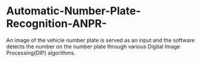 # Automatic-Number-Plate-Recognition-ANPR-
An image of the vehicle number plate is served as an input and the software detects the number on the number plate through various Digital Image Processing(DIP) algorithms.
